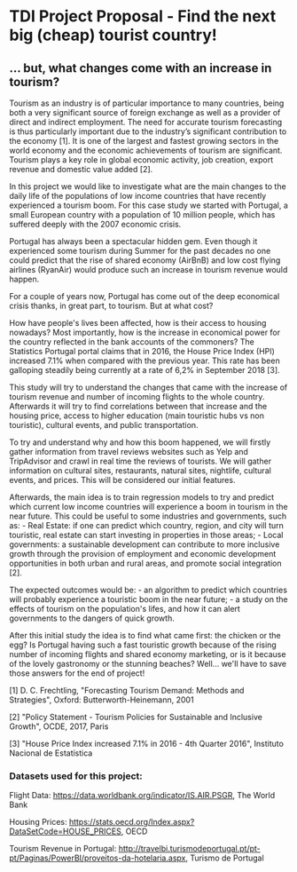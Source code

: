 # TDI Project Proposal - Find the next big (cheap) tourist country! 
## ... but, what changes come with an increase in tourism?

Tourism as an industry is of particular importance to many countries, being both a very significant source of foreign exchange as well as a provider of direct and indirect employment. The need for accurate tourism forecasting is thus particularly important due to the industry’s significant contribution to the economy [1]. It is one of the largest and fastest growing sectors in the world economy and the economic achievements of tourism are significant. Tourism plays a key role in global economic activity, job creation, export revenue and domestic value added [2].

In this project we would like to investigate what are the main changes to the daily life of the populations of low income countries that have recently experienced a tourism boom. For this case study we started with Portugal, a small European country with a population of 10 million people, which has suffered deeply with the 2007 economic crisis.

Portugal has always been a spectacular hidden gem. Even though it experienced some tourism during Summer for the past decades no one could predict that the rise of shared economy (AirBnB) and low cost flying airlines (RyanAir) would produce such an increase in tourism revenue would happen.

For a couple of years now, Portugal has come out of the deep economical crisis thanks, in great part, to tourism.
But at what cost?

How have people's lives been affected, how is their access to housing nowadays? Most importantly, how is the increase in economical power for the country reflected in the bank accounts of the commoners? The Statistics Portugal portal claims that in 2016, the House Price Index (HPI) increased 7.1% when compared with the previous year. This rate has been galloping steadily being currently at a rate of 6,2% in September 2018 [3].

This study will try to understand the changes that came with the increase of tourism revenue and number of incoming flights to the whole country. Afterwards it will try to find correlations between that increase and the housing price, access to higher education (main touristic hubs vs non touristic), cultural events, and public transportation.

To try and understand why and how this boom happened, we will firstly gather information from travel reviews websites such as Yelp and TripAdvisor and crawl in real time the reviews of tourists. We will gather information on cultural sites, restaurants, natural sites, nightlife, cultural events, and prices. This will be considered our initial features.

Afterwards, the main idea is to train regression models to try and predict which current low income countries will experience a boom in tourism in the near future. This could be useful to some industries and governments, such as:
    - Real Estate: if one can predict which country, region, and city will turn touristic, real estate can start investing in properties in those areas;
    - Local governments: a sustainable development can contribute to more inclusive growth through the provision of employment and economic development opportunities in both urban and rural areas, and promote social integration [2].

The expected outcomes would be:
    - an algorithm to predict which countries will probably experience a touristic boom in the near future;
    - a study on the effects of tourism on the population's lifes, and how it can alert governments to the dangers of quick growth.


After this initial study the idea is to find what came first: the chicken or the egg?
Is Portugal having such a fast touristic growth because of the rising number of incoming flights and shared economy marketing, or is it because of the lovely gastronomy or the stunning beaches? Well... we'll have to save those answers for the end of project!

[1] D. C. Frechtling, "Forecasting Tourism Demand: Methods and Strategies", Oxford: Butterworth-Heinemann, 2001

[2] "Policy Statement - Tourism Policies for Sustainable and Inclusive Growth", OCDE, 2017, Paris

[3] "House Price Index increased 7.1% in 2016 - 4th Quarter 2016", Instituto Nacional de Estatística

### Datasets used for this project:

Flight Data: https://data.worldbank.org/indicator/IS.AIR.PSGR, The World Bank

Housing Prices: https://stats.oecd.org/Index.aspx?DataSetCode=HOUSE_PRICES, OECD

Tourism Revenue in Portugal: http://travelbi.turismodeportugal.pt/pt-pt/Paginas/PowerBI/proveitos-da-hotelaria.aspx, Turismo de Portugal

